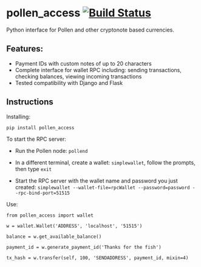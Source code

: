# pollen_access [![Build Status](https://travis-ci.org/pollen-coin/pollen_access.svg?branch=master)](https://travis-ci.org/pollen-coin/pollen_access)
Python interface for Pollen and other cryptonote based currencies.

## Features:
- Payment IDs with custom notes of up to 20 characters
- Complete interface for wallet RPC including: sending transactions, checking balances, viewing incoming transactions
- Tested compatibility with Django and Flask

## Instructions
Installing:

`pip install pollen_access`

To start the RPC server:

- Run the Pollen node: `pollend`

- In a different terminal, create a wallet: `simplewallet`, follow the prompts, then type `exit`

- Start the RPC server with the wallet name and password you just created: `simplewallet --wallet-file=rpcWallet --password=password --rpc-bind-port=51515`

Use:

`from pollen_access import wallet`

`w = wallet.Wallet('ADDRESS', 'localhost', '51515')`

`balance = w.get_available_balance()`

`payment_id = w.generate_payment_id('Thanks for the fish')`

`tx_hash = w.transfer(self, 100, 'SENDADDRESS', payment_id, mixin=4)`